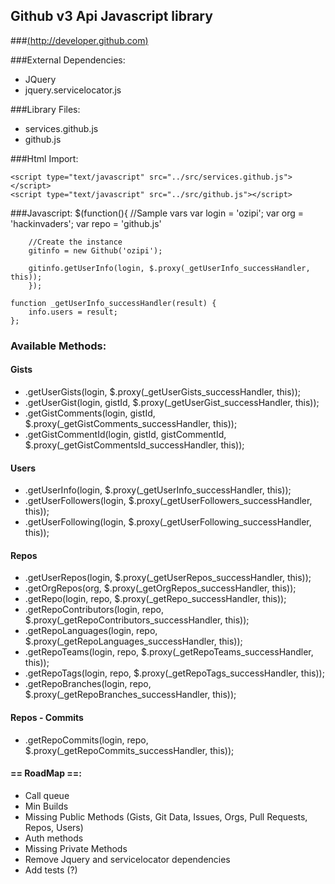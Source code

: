## Github v3 Api Javascript library 
###[(http://developer.github.com)](http://developer.github.com/v3/)

###External Dependencies:
* JQuery
* jquery.servicelocator.js

###Library Files:
* services.github.js
* github.js

###Html Import:
	<script type="text/javascript" src="https://ajax.googleapis.com/ajax/libs/jquery/1.7.1/jquery.min.js"></script>
	<script type="text/javascript" src="../plugins/jquery.servicelocator.js"></script>
	
	<script type="text/javascript" src="../src/services.github.js"></script>
	<script type="text/javascript" src="../src/github.js"></script>

###Javascript:
	$(function(){
		//Sample vars
		var login = 'ozipi';
		var org = 'hackinvaders';
		var repo = 'github.js'

		//Create the instance
		gitinfo = new Github('ozipi');

		gitinfo.getUserInfo(login, $.proxy(_getUserInfo_successHandler, this));		
		});

	function _getUserInfo_successHandler(result) {
		info.users = result;
	};

	
### Available Methods:
#### Gists
* .getUserGists(login, $.proxy(_getUserGists_successHandler, this));		
* .getUserGist(login, gistId, $.proxy(_getUserGist_successHandler, this));		
* .getGistComments(login, gistId, $.proxy(_getGistComments_successHandler, this));		
* .getGistCommentId(login, gistId, gistCommentId, $.proxy(_getGistCommentsId_successHandler, this));		

#### Users	
* .getUserInfo(login, $.proxy(_getUserInfo_successHandler, this));		
* .getUserFollowers(login, $.proxy(_getUserFollowers_successHandler, this));		
* .getUserFollowing(login, $.proxy(_getUserFollowing_successHandler, this));					

#### Repos
* .getUserRepos(login, $.proxy(_getUserRepos_successHandler, this));			
* .getOrgRepos(org, $.proxy(_getOrgRepos_successHandler, this));	
* .getRepo(login, repo, $.proxy(_getRepo_successHandler, this));		
* .getRepoContributors(login, repo, $.proxy(_getRepoContributors_successHandler, this));			
* .getRepoLanguages(login, repo, $.proxy(_getRepoLanguages_successHandler, this));				
* .getRepoTeams(login, repo, $.proxy(_getRepoTeams_successHandler, this));				
* .getRepoTags(login, repo, $.proxy(_getRepoTags_successHandler, this));					
* .getRepoBranches(login, repo, $.proxy(_getRepoBranches_successHandler, this));						

#### Repos - Commits	
* .getRepoCommits(login, repo, $.proxy(_getRepoCommits_successHandler, this));							

#### == RoadMap ==:
- Call queue
- Min Builds
- Missing Public Methods (Gists, Git Data, Issues, Orgs, Pull Requests, Repos, Users)
- Auth methods
- Missing Private Methods
- Remove Jquery and servicelocator dependencies 
- Add tests (?)